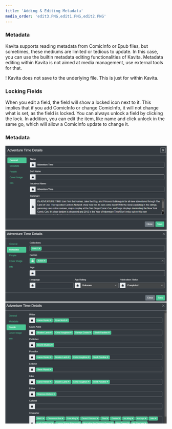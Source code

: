 ```yaml
---
title: 'Adding & Editing Metadata'
media_order: 'edit3.PNG,edit1.PNG,edit2.PNG'
---
```


### Metadata
Kavita supports reading metadata from ComicInfo or Epub files, but sometimes, these mediums are limited or tedious to update. In this case, you can use the builtin metadata editing functionalities of Kavita. Metadata editing within Kavita is not aimed at media management, use external tools for that.

! Kavita does not save to the underlying file. This is just for within Kavita. 

### Locking Fields
When you edit a field, the field will show a locked icon next to it. This implies that if you add ComicInfo or change ComicInfo, it will not change what is set, as the field is locked. You can always unlock a field by clicking the lock. In addition, you can edit the item, like name and click unlock in the same go, which will allow a ComicInfo update to change it.

### Metadata
![edit1](edit1.PNG "edit1")
![edit2](edit2.PNG "edit2")
![edit3](edit3.PNG "edit3")
